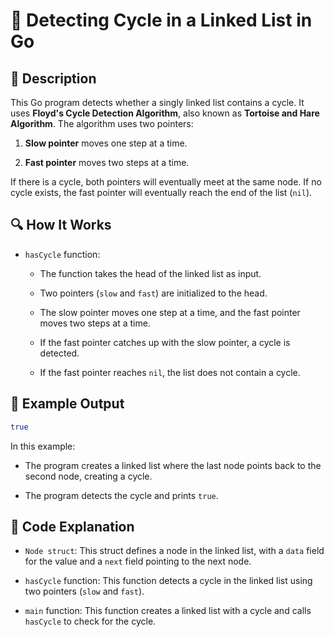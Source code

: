 # 📌 Detecting Cycle in a Linked List in Go

## 🚀 Description
This Go program detects whether a singly linked list contains a cycle. It uses **Floyd's Cycle Detection Algorithm**, also known as **Tortoise and Hare Algorithm**. The algorithm uses two pointers:

1. **Slow pointer** moves one step at a time.

2. **Fast pointer** moves two steps at a time.

If there is a cycle, both pointers will eventually meet at the same node. If no cycle exists, the fast pointer will eventually reach the end of the list (`nil`).

## 🔍 How It Works
- `hasCycle` function:

   - The function takes the head of the linked list as input.

   - Two pointers (`slow` and `fast`) are initialized to the head.

   - The slow pointer moves one step at a time, and the fast pointer moves two steps at a time.

   - If the fast pointer catches up with the slow pointer, a cycle is detected.

   - If the fast pointer reaches `nil`, the list does not contain a cycle.

## 🎯 Example Output
```sh
true
```
In this example:

- The program creates a linked list where the last node points back to the second node, creating a cycle.

- The program detects the cycle and prints `true`.

## 📂 Code Explanation
- `Node struct`: This struct defines a node in the linked list, with a `data` field for the value and a `next` field pointing to the next node.

- `hasCycle` function: This function detects a cycle in the linked list using two pointers (`slow` and `fast`).

- `main` function: This function creates a linked list with a cycle and calls `hasCycle` to check for the cycle.
